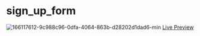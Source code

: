 # sign_up_form
![166117612-9c988c96-0dfa-4064-863b-d28202d1dad6-min](https://user-images.githubusercontent.com/58383582/166118055-3fdb8440-d6ad-45c7-ae2e-ec2f0a3f81f0.png)
[Live Preview](https://ihavethesourcecode.github.io/sign_up_form/)
